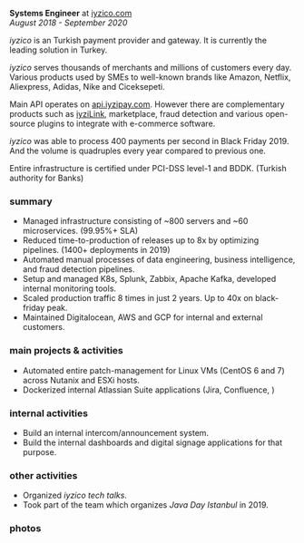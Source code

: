 
<title>iyzico, Payment Systems</title>

**Systems Engineer** at [iyzico.com](https://iyzico.com)
<br />
_August 2018 - September 2020_

_iyzico_ is an Turkish payment provider and gateway.
It is currently the leading solution in Turkey.

_iyzico_ serves thousands of merchants and millions of customers every day.
Various products used by SMEs to well-known brands like
Amazon, Netflix, Aliexpress, Adidas, Nike and Ciceksepeti.

Main API operates on [api.iyzipay.com](https://api.iyzipay.com).
However there are complementary products such as [iyziLink](https://iyzi.link),
marketplace, fraud detection and various open-source plugins to integrate with
e-commerce software.

_iyzico_ was able to process 400 payments per second in Black Friday 2019.
And the volume is quadruples every year compared to previous one.

Entire infrastructure is certified under PCI-DSS level-1 and BDDK. (Turkish authority for Banks)

### summary

- Managed infrastructure consisting of ~800 servers and ~60 microservices. (99.95%+ SLA)
- Reduced time-to-production of releases up to 8x by optimizing pipelines. (1400+ deployments in 2019)
- Automated manual processes of data engineering, business intelligence, and fraud detection pipelines.
- Setup and managed K8s, Splunk, Zabbix, Apache Kafka, developed internal monitoring tools.
- Scaled production traffic 8 times in just 2 years. Up to 40x on black-friday peak.
- Maintained Digitalocean, AWS and GCP for internal and external customers.

### main projects & activities

- Automated entire patch-management for Linux VMs (CentOS 6 and 7) across Nutanix and ESXi hosts.
- Dockerized internal Atlassian Suite applications (Jira, Confluence, )

### internal activities

- Build an internal intercom/announcement system.
- Build the internal dashboards and digital signage applications for that purpose.
	![]()

### other activities

- Organized _iyzico tech talks_.
- Took part of the team which organizes _Java Day Istanbul_ in 2019.

### photos
